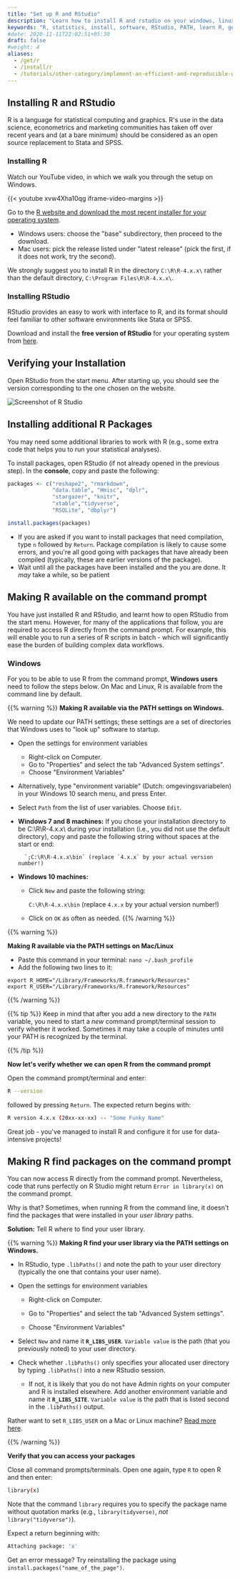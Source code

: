 ```yaml
---
title: "Set up R and RStudio"
description: "Learn how to install R and rstudio on your windows, linux or mac. Follow this tutorial on setting up r studio and how to add r to windows path."
keywords: "R, statistics, install, software, RStudio, PATH, learn R, get R, install R, setup, windows"
#date: 2020-11-11T22:02:51+05:30
draft: false
#weight: 4
aliases:
  - /get/r
  - /install/r
  - /tutorials/other-category/implement-an-efficient-and-reproducible-workflow/setup/r.md
---
```


## Installing R and RStudio

R is a language for statistical computing and graphics. R's use in the data science, econometrics and marketing communities has taken off over recent years and (at a bare minimum) should be considered as an open source replacement to Stata and SPSS.

### Installing R

Watch our YouTube video, in which we walk you through the setup on Windows.

{{< youtube xvw4Xha10qg iframe-video-margins >}}

Go to the [R website and download the most recent installer for your operating system](https://cran.r-project.org/).

- Windows users: choose the "base" subdirectory, then proceed to the download.
- Mac users: pick the release listed under "latest release" (pick the first, if it does not work, try the second).

We strongly suggest you to install R in the directory `C:\R\R-4.x.x\` rather than the default directory, `C:\Program Files\R\R-4.x.x\`.

### Installing RStudio

RStudio provides an easy to work with interface to R, and its format should feel familiar to other software environments like Stata or SPSS.

Download and install the **free version of RStudio** for your operating system from [here](https://www.rstudio.com/products/rstudio/download/).

## Verifying your Installation

Open RStudio from the start menu. After starting up, you should see the version corresponding to the one chosen on the website.

![Screenshot of R Studio](../r.png)

## Installing additional R Packages

You may need some additional libraries to work with R (e.g., some extra code that helps you to run your statistical analyses).

To install packages, open RStudio (if not already opened in the previous step). In the **console**, copy and paste the following:

```r
packages <- c("reshape2", "rmarkdown",
              "data.table", "Hmisc", "dplr",
              "stargazer", "knitr",
              "xtable","tidyverse",
              "RSQLite", "dbplyr")

install.packages(packages)
```

* If you are asked if you want to install packages that need compilation, type `n` followed by `Return`. Package compilation is likely to cause some errors, and you're all good going with packages that have already been compiled (typically, these are earlier versions of the package).
* Wait until all the packages have been installed and the you are done. It *may* take a while, so be patient

## Making R available on the command prompt

You have just installed R and RStudio, and learnt how to open RStudio from the start menu.
However, for many of the applications that follow, you are required to access R directly from the command prompt.
For example, this will enable you to run a series of R scripts in batch - which will significantly ease the burden of
building complex data workflows.

### Windows

For you to be able to use R from the command prompt, **Windows users** need to follow the steps below.
On Mac and Linux, R is available from the command line by default.

{{% warning %}}
**Making R available via the PATH settings on Windows.**

We need to update our PATH settings; these settings are a set of directories that Windows uses to "look up" software to startup.

- Open the settings for environment variables
    - Right-click on Computer.
  	- Go to "Properties" and select the tab "Advanced System settings".
  	- Choose "Environment Variables"
- Alternatively, type "environment variable" (Dutch: omgevingsvariabelen) in your Windows 10 search menu, and press Enter.

-  Select `Path` from the list of user variables. Choose `Edit`.
- **Windows 7 and 8 machines:**
	If you chose your installation directory to be C:\R\R-4.x.x\ during your installation (i.e., you did not use the default directory), copy and paste the following string without spaces at the start or end:

        `;C:\R\R-4.x.x\bin` (replace `4.x.x` by your actual version number!)

- **Windows 10 machines:**
	- Click `New` and paste the following string:

        `C:\R\R-4.x.x\bin` (replace `4.x.x` by your actual version number!)

	- Click on `OK` as often as needed.
{{% /warning %}}

{{% warning %}}

**Making R available via the PATH settings on Mac/Linux**

- Paste this command in your terminal: `nano ~/.bash_profile`
- Add the following two lines to it:

```
export R_HOME="/Library/Frameworks/R.framework/Resources"
export R_USER="/Library/Frameworks/R.framework/Resources"
```

{{% /warning %}}


{{% tip %}}
Keep in mind that after you add a new directory to the `PATH` variable, you need to start a *new* command prompt/terminal session to verify whether it worked. Sometimes it may take a couple of minutes until your PATH is recognized by the terminal.

{{% /tip %}}

**Now let's verify whether we can open R from the command prompt**

Open the command prompt/terminal and enter:

```bash
R --version
```

followed by pressing `Return`. The expected return begins with:

```bash
R version 4.x.x (20xx-xx-xx) -- "Some Funky Name"
```

Great job - you've managed to install R and configure it for use for data-intensive projects!

## Making R find packages on the command prompt
You can now access R directly from the command prompt. Nevertheless, code that runs perfectly on R Studio might return `Error in library(x)` on the command prompt.

Why is that? Sometimes, when running R from the command line, it doesn't find the packages that were installed in your *user library* paths.

**Solution:** Tell R where to find your user library.

{{% warning %}}
**Making R find your user library via the PATH settings on Windows.**

  - In RStudio, type `.libPaths()` and note the path to your user directory (typically the one that contains your user name).

  - Open the settings for environment variables

      - Right-click on Computer.

      - Go to "Properties" and select the tab "Advanced System settings".

      - Choose "Environment Variables"

  - Select `New` and name it **`R_LIBS_USER`**. `Variable value` is the path (that you previously noted) to your user directory.
  
  - Check whether `.libPaths()` only specifies your allocated user directory by typing `.libPaths()` into a new RStudio session. 
  
  	- If not, it is likely that you do not have Admin rights on your computer and R is installed elsewhere. Add another environment variable and name it **`R_LIBS_SITE`**. `Variable value` is the path that is listed second in the `.libPaths()` output.

Rather want to set `R_LIBS_USER` on a Mac or Linux machine? [Read more here](https://tilburgsciencehub.com/setup/environment).

{{% /warning %}}

**Verify that you can access your packages**

Close all command prompts/terminals. Open one again, type `R` to open R and then enter:

```bash
library(x)
```

Note that the command `library` requires you to specify the package name without quotation marks (e.g., `library(tidyverse)`, *not* `library("tidyverse")`).

Expect a return beginning with:
```bash
Attaching package: 'x'
```

Get an error message? Try reinstalling the package using `install.packages("name_of_the_page")`.
